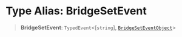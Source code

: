 # Type Alias: BridgeSetEvent

> **BridgeSetEvent**: `TypedEvent`\<\[`string`\], [`BridgeSetEventObject`](../interfaces/BridgeSetEventObject.md)\>

